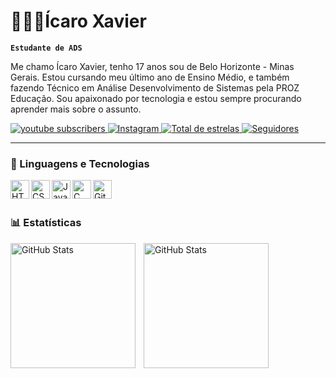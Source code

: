 # 👨🏿‍💻Ícaro Xavier
 **`Estudante de ADS`**

 Me chamo Ícaro Xavier, tenho 17 anos sou de Belo Horizonte - Minas Gerais. Estou cursando meu último ano de Ensino Médio, e também fazendo Técnico em Análise Desenvolvimento de Sistemas pela PROZ Educação. Sou apaixonado por tecnologia e estou sempre procurando aprender mais sobre o assunto.

 <p align="left">
    <a href="https://www.youtube.com/@larissakich?sub_confirmation=1">
        <img 
            alt="youtube subscribers" 
            title="Inscreva-se no meu canal" 
            src="https://custom-icon-badges.demolab.com/youtube/channel/subscribers/UCo-gJ8RnTn5akHqHvO55DVA?color=%23E05D44&label=Inscreva-se&logo=video&logoColor=white&style=for-the-badge&labelColor=CE4630"
        />
    </a>
    <a href="https://www.youtube.com/@larissakich">
        <img 
            alt="Instagram" 
            title="Vizualizações no YouTube" 
            src="https://custom-icon-badges.demolab.com/youtube/channel/views/UCo-gJ8RnTn5akHqHvO55DVA?color=%23E1AD0E&logo=eye&logoColor=white&style=for-the-badge&labelColor=C79600"
        />
    </a> 
    <a href="https://https://https://github.com/xavi  ericaro?tab=repositories">
        <img 
            alt="Total de estrelas" 
            title="Total de estrelas GitHub" 
            src="https://custom-icon-badges.demolab.com/github/stars/xaviericaro?color=55960c&style=for-the-badge&labelColor=488207&logo=star&label=estrelas"
        />
    </a>
    <a href="https://github.com/xaviericaro?tab=followers">
        <img 
            alt="Seguidores" 
            title="Me siga no GitHub" 
            src="https://custom-icon-badges.demolab.com/github/followers/xaviericaro?color=236ad3&labelColor=1155ba&style=for-the-badge&logo=github&label=Seguidores&logoColor=white"
        />
    </a>
</p>

---

### 🤖 Linguagens e Tecnologias

<img 
    align="left"
    alt="HTML"
    title="HTML"
    width="30"
    style="paddign-right: 10px;"
    src="https://cdn.jsdelivr.net/gh/devicons/devicon@latest/icons/html5/html5-original.svg"
    />
<img 
    align="left"
    alt="CSS"
    title="CSS"
    width="30"
    style="paddign-right: 10px;"
    src="https://cdn.jsdelivr.net/gh/devicons/devicon@latest/icons/css3/css3-original.svg"
    />
<img
    align="left"
    alt="JavaScript"
    title="JavaScript"
    width="30"
    style="paddign-right: 10px;" 
src="https://cdn.jsdelivr.net/gh/devicons/devicon@latest/icons/javascript/javascript-original.svg"
    />
<img
    align="left"
    alt="C"
    title="C"
    width="30"
    style="paddign-right: 10px;"
    src="https://cdn.jsdelivr.net/gh/devicons/devicon@latest/icons/c/c-original.svg"
    />
<img 
    align="left" 
    alt="Git" 
    title="Git"
    width="30px" 
    style="padding-right: 10px;" 
    src="https://cdn.jsdelivr.net/gh/devicons/devicon@latest/icons/git/git-original.svg" 
/>
          
<br/>
<br/>

### 📊 Estatísticas
<p>
  <img 
    align="left" 
    alt="GitHub Stats" 
    height="200" 
    style="padding-right: 10px;" 
    src="https://github-readme-stats.vercel.app/api?username=xaviericaro&show_icons=true&theme=dark&include_all_commits=true&locale=pt-br" 
  />

<img 
      align="left" 
      alt="GitHub Stats" 
      height="200" 
      src="https://github-readme-stats.vercel.app/api/top-langs/?username=xaviericaro&theme=dark&layout=compact&custom_title=Tecnologias&langs_count=9" 
  />

</p>
